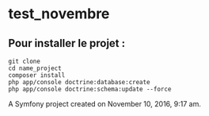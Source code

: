 test_novembre
=============

## Pour installer le projet :

    git clone
    cd name_project
    composer install
    php app/console doctrine:database:create
    php app/console doctrine:schema:update --force

A Symfony project created on November 10, 2016, 9:17 am.
